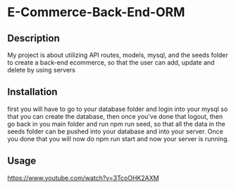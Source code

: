# E-Commerce-Back-End-ORM
  
  ## Description
  My project is about utilizing API routes, models, mysql, and the seeds folder to create a back-end ecommerce, so that the user can add, update and delete by using servers
  
  
  ## Installation
  first you will have to go to your database folder and login into your mysql so that you can create the database, then once you've done that logout, then go back in you main folder and run npm run seed, so that all the data in the seeds folder can be pushed into your database and into your server. Once you done that you will now do npm run start and now your server is running.
  
  
  ## Usage 
  https://www.youtube.com/watch?v=3TcoOHK2AXM
  
